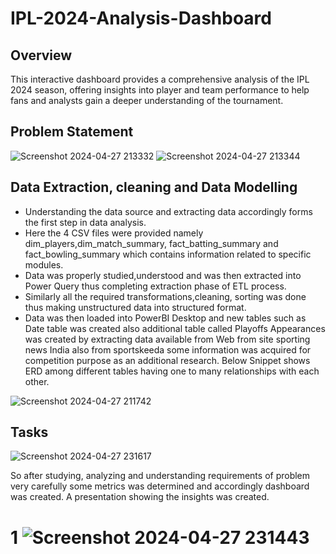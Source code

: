 # IPL-2024-Analysis-Dashboard

## Overview
This interactive dashboard provides a comprehensive analysis of the IPL 2024 season, offering insights into player and team performance to help fans and analysts gain a deeper understanding of the tournament.

## Problem Statement

![Screenshot 2024-04-27 213332](https://github.com/TanmayTheAnalyst/IPL-2024-Analysis-Dashboard/assets/153390240/f6c6c1d2-77f1-485c-8397-2c43fc0dcee4)
![Screenshot 2024-04-27 213344](https://github.com/TanmayTheAnalyst/IPL-2024-Analysis-Dashboard/assets/153390240/c146438d-956f-4189-9f97-05d084025765)

## Data Extraction, cleaning and Data Modelling
- Understanding the data source and extracting data accordingly forms the first step in data analysis.
- Here the 4 CSV files were provided namely dim_players,dim_match_summary, fact_batting_summary and fact_bowling_summary which contains information related to specific modules.
- Data was properly studied,understood and was then extracted into Power Query thus completing extraction phase of ETL process.
- Similarly all the required transformations,cleaning, sorting was done thus making unstructured data into structured format.
- Data was then loaded into PowerBI Desktop and new tables such as Date table was created also additional table called Playoffs Appearances was created by extracting data available from Web from site sporting news India also from sportskeeda some information was acquired for competition purpose as an additional research. Below Snippet shows ERD among different tables having one to many relationships with each other.
  
![Screenshot 2024-04-27 211742](https://github.com/TanmayTheAnalyst/IPL-2024-Analysis-Dashboard/assets/153390240/6b03650e-a96c-4e43-a2f6-f58d42c0727b)

## Tasks
![Screenshot 2024-04-27 231617](https://github.com/TanmayTheAnalyst/IPL-2024-Analysis-Dashboard/assets/153390240/4fdb4170-91c6-4e9b-9d12-fdabdc566ad6)

So after studying, analyzing and understanding requirements of problem very carefully some metrics was determined and accordingly dashboard was created. A presentation showing the insights was created.


 # 1 ![Screenshot 2024-04-27 231443](https://github.com/TanmayTheAnalyst/IPL-2024-Analysis-Dashboard/assets/153390240/c928b4c9-7266-4def-a520-3951c4416991)

